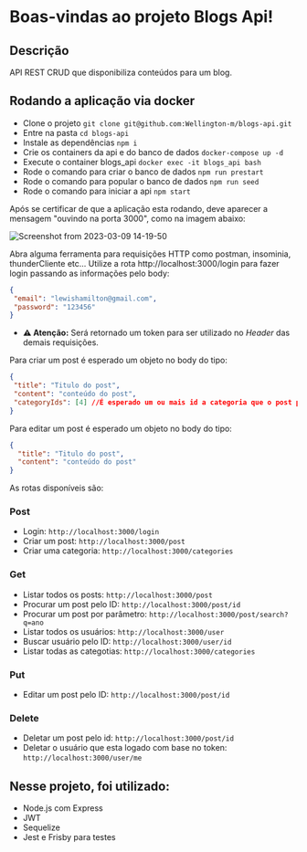 # Boas-vindas ao projeto Blogs Api!


## Descrição
API REST CRUD que disponibiliza conteúdos para um blog.


## Rodando a aplicação via docker
* Clone o projeto ```git clone git@github.com:Wellington-m/blogs-api.git```
* Entre na pasta ```cd blogs-api```
* Instale as dependências ```npm i```
* Crie os containers da api e do banco de dados ```docker-compose up -d```
* Execute o container blogs_api ```docker exec -it blogs_api bash```
* Rode o comando para criar o banco de dados ```npm run prestart```
* Rode o comando para popular o banco de dados ```npm run seed```
* Rode o comando para iniciar a api ```npm start```

Após se certificar de que a aplicação esta rodando, deve aparecer a mensagem "ouvindo na porta 3000", como na imagem abaixo:

![Screenshot from 2023-03-09 14-19-50](https://user-images.githubusercontent.com/98190059/224122302-0a670abb-e3f3-4078-8944-170949d77b03.png)

Abra alguma ferramenta para requisições HTTP como postman, insominia, thunderCliente etc...
Utilize a rota http://localhost:3000/login para fazer login passando as informações pelo body:
```JSON
{
 "email": "lewishamilton@gmail.com",
 "password": "123456"
}
```

- **:warning: Atenção:** Será retornado um token para ser utilizado no *Header* das demais requisições.

Para criar um post é esperado um objeto no body do tipo:
```JSON
{
 "title": "Titulo do post",
 "content": "conteúdo do post",
 "categoryIds": [4] //É esperado um ou mais id a categoria que o post pertence
}
```

Para editar um post é esperado um objeto no body do tipo:
```JSON
{
  "title": "Titulo do post",
  "content": "conteúdo do post"
}
```

As rotas disponíveis são:
### Post
* Login: ```http://localhost:3000/login```
* Criar um post: ```http://localhost:3000/post```
* Criar uma categoria: ```http://localhost:3000/categories```

### Get
* Listar todos os posts: ```http://localhost:3000/post```
* Procurar um post pelo ID: ```http://localhost:3000/post/id```
* Procurar um post por parâmetro: ```http://localhost:3000/post/search?q=ano```
* Listar todos os usuários: ```http://localhost:3000/user```
* Buscar usuário pelo ID: ```http://localhost:3000/user/id```
* Listar todas as categotias: ```http://localhost:3000/categories```

### Put
* Editar um post pelo ID: ```http://localhost:3000/post/id```

### Delete
* Deletar um post pelo id: ```http://localhost:3000/post/id```
* Deletar o usuário que esta logado com base no token: ```http://localhost:3000/user/me```


## Nesse projeto, foi utilizado:

  * Node.js com Express
  * JWT
  * Sequelize
  * Jest e Frisby para testes
